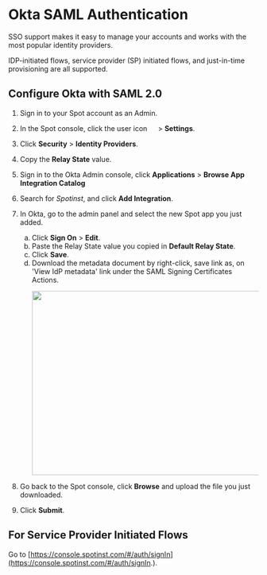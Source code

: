 # Okta SAML Authentication

SSO support makes it easy to manage your accounts and works with the most popular identity providers.

IDP-initiated flows, service provider (SP) initiated flows, and just-in-time provisioning are all supported.

## Configure Okta with SAML 2.0

1. Sign in to your Spot account as an Admin.
2. In the Spot console, click the user icon <img height="14" src="https://docs.spot.io/administration/_media/usericon.png">  > **Settings**.
3. Click **Security** > **Identity Providers**.
4. Copy the **Relay State** value.
5. Sign in to the Okta Admin console, click **Applications** > **Browse App Integration Catalog**
6. Search for <i>Spotinst</i>, and click **Add Integration**.
7. In Okta, go to the admin panel and select the new Spot app you just added.
   <ol style="list-style-type: lower-alpha;">
   <li>Click <b>Sign On</b> > <b>Edit</b>.</li>
   <li>Paste the Relay State value you copied in <b>Default Relay State</b>.</li>
   <li>Click <b>Save</b>.</li>
   <li>Download the metadata document by right-click, save link as, on 'View IdP metadata' link under the SAML Signing Certificates Actions.
      
   <img src="/administration/_media/okta-saml-04.png" width="934" height="371"/></li>
   </ol>

8. Go back to the Spot console, click **Browse** and upload the file you just downloaded.
9. Click **Submit**.

## For Service Provider Initiated Flows

Go to [https://console.spotinst.com/#/auth/signIn](https://console.spotinst.com/#/auth/signIn.).
